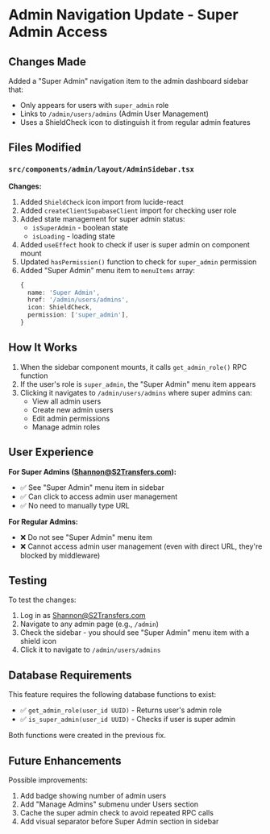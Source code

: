 # Admin Navigation Update - Super Admin Access

## Changes Made

Added a "Super Admin" navigation item to the admin dashboard sidebar that:

- Only appears for users with `super_admin` role
- Links to `/admin/users/admins` (Admin User Management)
- Uses a ShieldCheck icon to distinguish it from regular admin features

## Files Modified

### `src/components/admin/layout/AdminSidebar.tsx`

**Changes:**

1. Added `ShieldCheck` icon import from lucide-react
2. Added `createClientSupabaseClient` import for checking user role
3. Added state management for super admin status:
   - `isSuperAdmin` - boolean state
   - `isLoading` - loading state
4. Added `useEffect` hook to check if user is super admin on component mount
5. Updated `hasPermission()` function to check for `super_admin` permission
6. Added "Super Admin" menu item to `menuItems` array:
   ```typescript
   {
     name: 'Super Admin',
     href: '/admin/users/admins',
     icon: ShieldCheck,
     permission: ['super_admin'],
   }
   ```

## How It Works

1. When the sidebar component mounts, it calls `get_admin_role()` RPC function
2. If the user's role is `super_admin`, the "Super Admin" menu item appears
3. Clicking it navigates to `/admin/users/admins` where super admins can:
   - View all admin users
   - Create new admin users
   - Edit admin permissions
   - Manage admin roles

## User Experience

**For Super Admins (Shannon@S2Transfers.com):**

- ✅ See "Super Admin" menu item in sidebar
- ✅ Can click to access admin user management
- ✅ No need to manually type URL

**For Regular Admins:**

- ❌ Do not see "Super Admin" menu item
- ❌ Cannot access admin user management (even with direct URL, they're blocked by middleware)

## Testing

To test the changes:

1. Log in as Shannon@S2Transfers.com
2. Navigate to any admin page (e.g., `/admin`)
3. Check the sidebar - you should see "Super Admin" menu item with a shield icon
4. Click it to navigate to `/admin/users/admins`

## Database Requirements

This feature requires the following database functions to exist:

- ✅ `get_admin_role(user_id UUID)` - Returns user's admin role
- ✅ `is_super_admin(user_id UUID)` - Checks if user is super admin

Both functions were created in the previous fix.

## Future Enhancements

Possible improvements:

1. Add badge showing number of admin users
2. Add "Manage Admins" submenu under Users section
3. Cache the super admin check to avoid repeated RPC calls
4. Add visual separator before Super Admin section in sidebar
